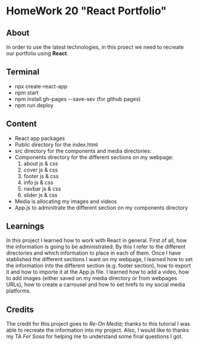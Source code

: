 # HomeWork 20 "React Portfolio"

## About
In order to use the latest technologies, in this proect we need to recreate our portfolio using **React**.

## Terminal
- npx create-react-app
- npm start
- npm install gh-pages --save-sev (for github pages)
- npm run deploy

## Content
- React app packages
- Public directory for the index.html
- src directory for the components and media directories:
- Components directory for the different sections on my webpage:
    1. about js & css
    1. cover js & css
    1. footer js & css
    1. info js & css
    1. navbar js & css
    1. slider js & css
- Media is allocating my images and videos
- App.js to adminitrate the different section on my components directory

## Learnings
In this project I learned how to work with React in general.
First of all, how the information is going to be administrated. By this I refer to the different directories and which information to place in each of them.
Once I have stablished the different sections I want on my webpage, I learned how to set the information into the different section (e.g. footer section), how to export it and how to importe it at the App.js file.
I learned how to add a video, how to add images {either saved on my media directory or from webpages URLs}, how to create a carrousel and how to set hrefs to my social media platforms.

## Credits
The credit for this project goes to <cite>Re-On Media</cite>; thanks to this tutorial I was able to recreate the information into my project.
Also, I would like to thanks my TA <cite>Fer Sosa</cite> for helping me to understand some final questions I got.